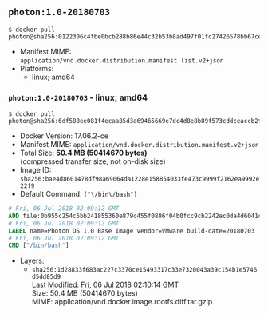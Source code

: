 ## `photon:1.0-20180703`

```console
$ docker pull photon@sha256:0122306c4fbe0bcb288b86e44c32b53b8ad497f01fc27426578bb67ceaf42447
```

-	Manifest MIME: `application/vnd.docker.distribution.manifest.list.v2+json`
-	Platforms:
	-	linux; amd64

### `photon:1.0-20180703` - linux; amd64

```console
$ docker pull photon@sha256:6df588ee081f4ecaa85d3a69465669e7dc4d8e8b89f573cddceaccb2f088d217
```

-	Docker Version: 17.06.2-ce
-	Manifest MIME: `application/vnd.docker.distribution.manifest.v2+json`
-	Total Size: **50.4 MB (50414670 bytes)**  
	(compressed transfer size, not on-disk size)
-	Image ID: `sha256:bae4d8601478df98a69064da1228e158854033fe473c9999f2162ea9992e22f9`
-	Default Command: `["\/bin\/bash"]`

```dockerfile
# Fri, 06 Jul 2018 02:09:12 GMT
ADD file:0b955c254c6bb241855360e879c455f0886f04b0fcc9cb2242ec0da4d6041c03 in / 
# Fri, 06 Jul 2018 02:09:12 GMT
LABEL name=Photon OS 1.0 Base Image vendor=VMware build-date=20180703
# Fri, 06 Jul 2018 02:09:12 GMT
CMD ["/bin/bash"]
```

-	Layers:
	-	`sha256:1d28833f683ac227c3370ce15493317c33e7320043a39c154b1e5746d5dd85d9`  
		Last Modified: Fri, 06 Jul 2018 02:10:14 GMT  
		Size: 50.4 MB (50414670 bytes)  
		MIME: application/vnd.docker.image.rootfs.diff.tar.gzip
